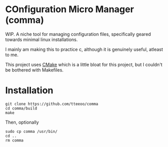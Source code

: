 # COnfiguration Micro Manager (comma)

WIP. A niche tool for managing configuration files, specifically geared towards minimal linux installations.

I mainly am making this to practice c, although it is genuinely useful, atleast to me.

This project uses <a href="https://cmake.org">CMake</a> which is a little bloat for this project, but I couldn't be bothered with Makefiles.

# Installation

```
git clone https://github.com/tteeoo/comma
cd comma/build
make
```
Then, optionally
```
sudo cp comma /usr/bin/
cd ..
rm comma
```
